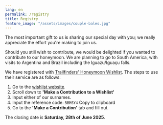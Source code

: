 ```yaml
---
lang: en
permalink: /registry
title: Registry
feature_image: "/assets/images/couple-bales.jpg"
---
```

The most important gift to us is sharing our special day with you; we really appreciate
the effort you're making to join us.

Should you still wish to contribute, we would be delighted if you wanted to contribute
to our honeymoon. We are planning to go to South America, with visits to Argentina
and Brazil including the Iguazu/Iguaçu falls.

We have registered with 
[Trailfinders' Honeymoon Wishlist](https://trailfinders.com/wishlist). The steps to use
their service are as follows:

1. Go to the [wishlist website](https://trailfinders.com/wishlist).
2. Scroll down to **'Make a Contribution to a Wishlist'**
3. Input either of our surnames.
4. Input the reference code: <span class="copiable">`5BMSY4`</span>
   <a class="button copy-code-button" style="padding-top: 0; padding-bottom: 0; margin: 0;">
   Copy to clipboard</a>
5. Go to the **'Make a Contribution'** tab and fill out.

The closing date is **Saturday, 28th of June 2025**.

<script src="/assets/scripts/copyToClipboard.js"></script>